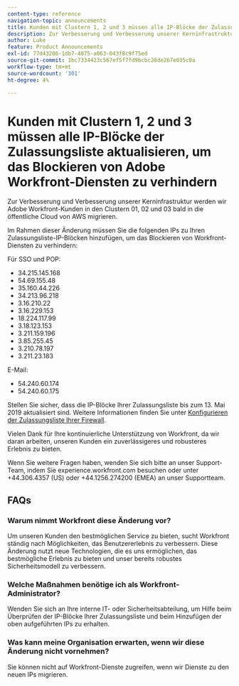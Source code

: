 ```yaml
---
content-type: reference
navigation-topic: announcements
title: Kunden mit Clustern 1, 2 und 3 müssen alle IP-Blöcke der Zulassungsliste aktualisieren, um das Blockieren von Adobe Workfront-Diensten zu verhindern
description: Zur Verbesserung und Verbesserung unserer Kerninfrastruktur werden wir Adobe Workfront-Kunden in den Clustern 01, 02 und 03 bald in die öffentliche Cloud von AWS migrieren.
author: Luke
feature: Product Announcements
exl-id: 77d43206-1db7-4075-a063-043f8c9f75ed
source-git-commit: 1bc7334423c567ef5f7fd9bcbc28de267e035c0a
workflow-type: tm+mt
source-wordcount: '301'
ht-degree: 4%

---
```


# Kunden mit Clustern 1, 2 und 3 müssen alle IP-Blöcke der Zulassungsliste aktualisieren, um das Blockieren von Adobe Workfront-Diensten zu verhindern

Zur Verbesserung und Verbesserung unserer Kerninfrastruktur werden wir Adobe Workfront-Kunden in den Clustern 01, 02 und 03 bald in die öffentliche Cloud von AWS migrieren.

Im Rahmen dieser Änderung müssen Sie die folgenden IPs zu Ihren Zulassungsliste-IP-Blöcken hinzufügen, um das Blockieren von Workfront-Diensten zu verhindern:

Für SSO und POP:

* 34.215.145.168
* 54.69.155.48
* 35.160.44.226
* 34.213.96.218
* 3.16.210.22
* 3.16.229.153
* 18.224.117.99
* 3.18.123.153
* 3.211.159.196
* 3.85.255.45
* 3.210.78.197
* 3.211.23.183

E-Mail:

* 54.240.60.174
* 54.240.60.175

Stellen Sie sicher, dass die IP-Blöcke Ihrer Zulassungsliste bis zum 13. Mai 2019 aktualisiert sind. Weitere Informationen finden Sie unter [Konfigurieren der Zulassungsliste Ihrer Firewall](../../../administration-and-setup/get-started-wf-administration/configure-your-firewall.md).

Vielen Dank für Ihre kontinuierliche Unterstützung von Workfront, da wir daran arbeiten, unseren Kunden ein zuverlässigeres und robusteres Erlebnis zu bieten.

Wenn Sie weitere Fragen haben, wenden Sie sich bitte an unser Support-Team, indem Sie experience.workfront.com besuchen oder unter +44.306.4357 (US) oder +44.1256.274200 (EMEA) an unser Supportteam.

## FAQs

### Warum nimmt Workfront diese Änderung vor?

Um unseren Kunden den bestmöglichen Service zu bieten, sucht Workfront ständig nach Möglichkeiten, das Benutzererlebnis zu verbessern. Diese Änderung nutzt neue Technologien, die es uns ermöglichen, das bestmögliche Erlebnis zu bieten und unser bereits robustes Sicherheitsmodell zu verbessern.

### Welche Maßnahmen benötige ich als Workfront-Administrator?

Wenden Sie sich an Ihre interne IT- oder Sicherheitsabteilung, um Hilfe beim Überprüfen der IP-Blöcke Ihrer Zulassungsliste und beim Hinzufügen der oben aufgeführten IPs zu erhalten.

### Was kann meine Organisation erwarten, wenn wir diese Änderung nicht vornehmen?

Sie können nicht auf Workfront-Dienste zugreifen, wenn wir Dienste zu den neuen IPs migrieren.
